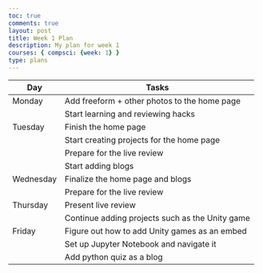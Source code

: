 ```yaml
---
toc: true
comments: true
layout: post
title: Week 1 Plan
description: My plan for week 1
courses: { compsci: {week: 1} }
type: plans
---
```


| Day | Tasks |
| -------- | -------- |
| Monday | Add freeform + other photos to the home page  |
| | Start learning and reviewing hacks
|Tuesday | Finish the home page | 
| | Start creating projects for the home page
| | Prepare for the live review
| | Start adding blogs
 Wednesday | Finalize the home page and blogs |
 | | Prepare for the live review
| Thursday | Present live review |
| | Continue adding projects such as the Unity game
| Friday | Figure out how to add Unity games as an embed |
| | Set up Jupyter Notebook and navigate it
| | Add python quiz as a blog